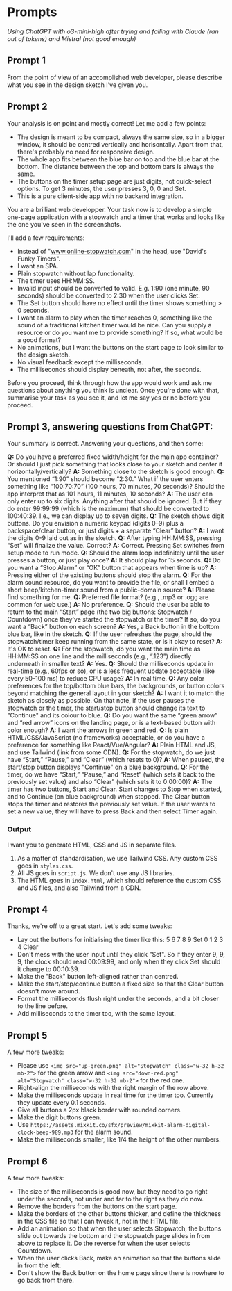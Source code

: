# Prompts

*Using ChatGPT with o3-mini-high after trying and failing with Claude (ran out of tokens) and Mistral (not good enough)*

## Prompt 1

From the point of view of an accomplished web developer, please describe what you see in the design sketch I've given you.

## Prompt 2

Your analysis is on point and mostly correct! Let me add a few points:

* The design is meant to be compact, always the same size, so in a bigger window, it should be centred vertically and horisontally.  Apart from that, there's probably no need for responsive design.
* The whole app fits between the blue bar on top and the blue bar at the bottom.  The distance between the top and bottom bars is always the same.
* The buttons on the timer setup page are just digits, not quick-select options. To get 3 minutes, the user presses 3, 0, 0 and Set.
* This is a pure client-side app with no backend integration.

You are a brilliant web developper.  Your task now is to develop a simple one-page application with a stopwatch and a timer that works and looks like the one you've seen in the screenshots.

I'll add a few requirements:

* Instead of "www.online-stopwatch.com" in the head, use "David's Funky Timers".
* I want an SPA.
* Plain stopwatch without lap functionality.
* The timer uses HH:MM:SS.
* Invalid input should be converted to valid. E.g. 1:90 (one minute, 90 seconds) should be converted to 2:30 when the user clicks Set.
* The Set button should have no effect until the timer shows something > 0 seconds.
* I want an alarm to play when the timer reaches 0, something like the sound of a traditional kitchen timer would be nice. Can you supply a resource or do you want me to provide something? If so, what would be a good format?
* No animations, but I want the buttons on the start page to look similar to the design sketch.
* No visual feedback except the milliseconds.
* The milliseconds should display beneath, not after, the seconds.

Before you proceed, think through how the app would work and ask me questions about anything you think is unclear.  Once you're done with that, summarise your task as you see it, and let me say yes or no before you proceed.


## Prompt 3, answering questions from ChatGPT:

Your summary is correct. Answering your questions, and then some:

**Q:** Do you have a preferred fixed width/height for the main app container? Or should I just pick something that looks close to your sketch and center it horizontally/vertically?
**A:** Something close to the sketch is good enough.
**Q:** You mentioned “1:90” should become “2:30.” What if the user enters something like “100:70:70” (100 hours, 70 minutes, 70 seconds)? Should the app interpret that as 101 hours, 11 minutes, 10 seconds?
**A:** The user can only enter up to six digits. Anything after that should be ignored. But if they do enter 99:99:99 (which is the maximum) that should be converted to 100:40:39.  I.e., we can display up to seven digits.
**Q:** The sketch shows digit buttons. Do you envision a numeric keypad (digits 0–9) plus a backspace/clear button, or just digits + a separate “Clear” button?
**A:** I want the digits 0-9 laid out as in the sketch.
**Q:** After typing HH:MM:SS, pressing “Set” will finalize the value. Correct?
**A:** Correct. Pressing Set switches from setup mode to run mode.
**Q:** Should the alarm loop indefinitely until the user presses a button, or just play once?
**A:** It should play for 15 seconds.
**Q:** Do you want a “Stop Alarm” or “OK” button that appears when time is up?
**A:** Pressing either of the existing buttons should stop the alarm.
**Q:** For the alarm sound resource, do you want to provide the file, or shall I embed a short beep/kitchen-timer sound from a public-domain source?
**A:** Please find something for me.
**Q:** Preferred file format? (e.g., .mp3 or .ogg are common for web use.)
**A:** No preference.
**Q:** Should the user be able to return to the main “Start” page (the two big buttons: Stopwatch / Countdown) once they’ve started the stopwatch or the timer? If so, do you want a “Back” button on each screen?
**A:** Yes, a Back button in the bottom blue bar, like in the sketch.
**Q:** If the user refreshes the page, should the stopwatch/timer keep running from the same state, or is it okay to reset?
**A:** It's OK to reset.
**Q:** For the stopwatch, do you want the main time as HH:MM:SS on one line and the milliseconds (e.g., “.123”) directly underneath in smaller text?
**A:** Yes.
**Q:** Should the milliseconds update in real-time (e.g., 60fps or so), or is a less frequent update acceptable (like every 50–100 ms) to reduce CPU usage?
**A:** In real time.
**Q:** Any color preferences for the top/bottom blue bars, the backgrounds, or button colors beyond matching the general layout in your sketch?
**A:** I want it to match the sketch as closely as possible. On that note, if the user pauses the stopwatch or the timer, the start/stop button should change its text to "Continue" and its colour to blue.
**Q:** Do you want the same “green arrow” and “red arrow” icons on the landing page, or is a text-based button with color enough?
**A:** I want the arrows in green and red.
**Q:** Is plain HTML/CSS/JavaScript (no frameworks) acceptable, or do you have a preference for something like React/Vue/Angular?
**A:** Plain HTML and JS, and use Tailwind (link from some CDN).
**Q:** For the stopwatch, do we just have “Start,” “Pause,” and “Clear” (which resets to 0)?
**A:** When paused, the start/stop button displays "Continue" on a blue background.
**Q:** For the timer, do we have “Start,” “Pause,” and “Reset” (which sets it back to the previously set value) and also “Clear” (which sets it to 0:00:00)?
**A:** The timer has two buttons, Start and Clear. Start changes to Stop when started, and to Continue (on blue background) when stopped. The Clear button stops the timer and restores the previously set value. If the user wants to set a new value, they will have to press Back and then select Timer again.

### Output

I want you to generate HTML, CSS and JS in separate files.

1. As a matter of standardisation, we use Tailwind CSS.  Any custom CSS goes in `styles.css`.
2. All JS goes in `script.js`.  We don't use any JS libraries.
3. The HTML goes in `index.html`, which should reference the custom CSS and JS files, and also Tailwind from a CDN.

## Prompt 4

Thanks, we're off to a great start. Let's add some tweaks:

* Lay out the buttons for initialising the timer like this:
    5 6 7 8 9 Set
    0 1 2 3 4 Clear
* Don't mess with the user input until they click "Set". So if they enter 9, 9, 9, the clock should read 00:09:99, and only when they click Set should it change to 00:10:39.
* Make the "Back" button left-aligned rather than centred.
* Make the start/stop/continue button a fixed size so that the Clear button doesn't move around.
* Format the milliseconds flush right under the seconds, and a bit closer to the line before.
* Add milliseconds to the timer too, with the same layout.

## Prompt 5

A few more tweaks:

* Please use `<img src="up-green.png" alt="Stopwatch" class="w-32 h-32 mb-2">` for the green arrow and `<img src="down-red.png" alt="Stopwatch" class="w-32 h-32 mb-2">` for the red one.
* Right-align the milliseconds with the right margin of the row above.
* Make the milliseconds update in real time for the timer too. Currently they update every 0.1 seconds.
* Give all buttons a 2px black border with rounded corners.
* Make the digit buttons green.
* Use `https://assets.mixkit.co/sfx/preview/mixkit-alarm-digital-clock-beep-989.mp3` for the alarm sound.
* Make the milliseconds smaller, like 1/4 the height of the other numbers.

## Prompt 6

A few more tweaks:

* The size of the milliseconds is good now, but they need to go right under the seconds, not under and far to the right as they do now.
* Remove the borders from the buttons on the start page.
* Make the borders of the other buttons thicker, and define the thickness in the CSS file so that I can tweak it, not in the HTML file.
* Add an animation so that when the user selects Stopwatch, the buttons slide out towards the bottom and the stopwatch page slides in from above to replace it.  Do the reverse for when the user selects Countdown.
* When the user clicks Back, make an animation so that the buttons slide in from the left.
* Don't show the Back button on the home page since there is nowhere to go back from there.



